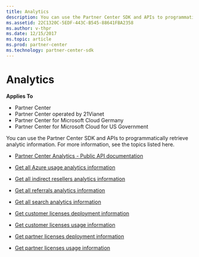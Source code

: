 ```yaml
---
title: Analytics
description: You can use the Partner Center SDK and APIs to programmatically retrieve analytic information. For more information, see the topics listed here.
ms.assetid: 22C1320C-5EDF-443C-B545-88641FBA2358
ms.author: v-thpr
ms.date: 12/15/2017
ms.topic: article
ms.prod: partner-center
ms.technology: partner-center-sdk
---
```


# Analytics


**Applies To**

 - Partner Center
 - Partner Center operated by 21Vianet
 - Partner Center for Microsoft Cloud Germany
 - Partner Center for Microsoft Cloud for US Government

You can use the Partner Center SDK and APIs to programmatically retrieve analytic information. For more information, see the topics listed here.

 - [Partner Center Analytics - Public API documentation](partner-center-analytics.md)

 - [Get all Azure usage analytics information](get-all-azure-usage.md)

 - [Get all indirect resellers analytics information](get-all-indirect-resellers.md)

 - [Get all referrals analytics information](get-all-referrals-analytics.md)

 - [Get all search analytics information](get-all-search-analytics.md)

 - [Get customer licenses deployment information](get-customer-licenses-deployment-information.md)

 - [Get customer licenses usage information](get-customer-licenses-usage-information.md)

 - [Get partner licenses deployment information](get-partner-licenses-deployment-information.md)

 - [Get partner licenses usage information](get-partner-licenses-usage-information.md)

